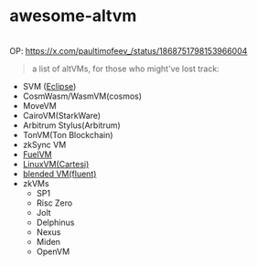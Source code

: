 # awesome-altvm
<br> OP: https://x.com/paultimofeev_/status/1868751798153966004
> a list of altVMs, for those who might've lost track:

- SVM ([Eclipse](https://www.eclipse.xyz/))
- CosmWasm/WasmVM(cosmos)
- MoveVM
- CairoVM(StarkWare)
- Arbitrum Stylus(Arbitrum)
- TonVM(Ton Blockchain)
- zkSync VM
- [FuelVM](https://github.com/FuelLabs/fuel-vm)
- [LinuxVM(Cartesi)](https://cartesi.io/)
- [blended VM(fluent)](https://github.com/fluentlabs-xyz)
- zkVMs
  - SP1
  - Risc Zero
  - Jolt
  - Delphinus
  - Nexus
  - Miden
  - OpenVM
 
